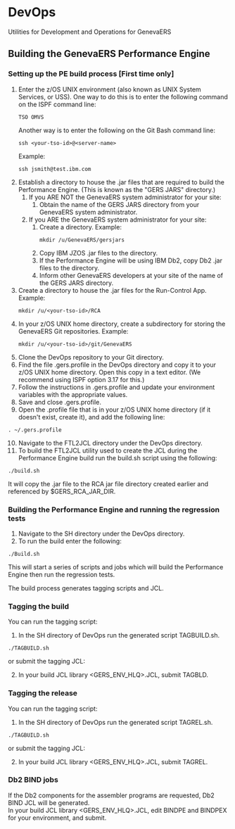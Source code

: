 # DevOps
Utilities for Development and Operations for GenevaERS

## Building the GenevaERS Performance Engine

### Setting up the PE build process [First time only]
1. Enter the z/OS UNIX environment (also known as UNIX System Services, or USS).  One way to do this is to enter the following command on the ISPF command line: 
    ```
    TSO OMVS
    ```
    Another way is to enter the following on the Git Bash command line: 
    ```
    ssh <your-tso-id>@<server-name>
    ```
    Example:
    ```
    ssh jsmith@test.ibm.com
    ```
2. Establish a directory to house the .jar files that are required to build the Performance Engine.  (This is known as the "GERS JARS" directory.)  
   1. If you ARE NOT the GenevaERS system administrator for your site: 
      1. Obtain the name of the GERS JARS directory from your GenevaERS system administrator.   
   2. If you ARE the GenevaERS system administrator for your site: 
      1. Create a directory.  Example: 
            ```
            mkdir /u/GenevaERS/gersjars
            ```
      2. Copy IBM JZOS .jar files to the directory. 
      3. If the Performance Engine will be using IBM Db2, copy Db2 .jar files to the directory. 
      4. Inform other GenevaERS developers at your site of the name of the GERS JARS directory. 
3. Create a directory to house the .jar files for the Run-Control App.  Example:        
    ```
    mkdir /u/<your-tso-id>/RCA
    ```
4. In your z/OS UNIX home directory, create a subdirectory for storing the GenevaERS Git repositories.  Example:
    ```
    mkdir /u/<your-tso-id>/git/GenevaERS
    ```
5. Clone the DevOps repository to your Git directory.
6. Find the file .gers.profile in the DevOps directory and copy it to your z/OS UNIX home directory. Open this copy in a text editor.  (We recommend using ISPF option 3.17 for this.)
7. Follow the instructions in .gers.profile and update your environment variables with the appropriate values.
8. Save and close .gers.profile.
9. Open the .profile file that is in your z/OS UNIX home directory (if it doesn't exist, create it), and add the following line:
```
. ~/.gers.profile
```
10. Navigate to the FTL2JCL directory under the DevOps directory.
11. To build the FTL2JCL utility used to create the JCL during the Performance Engine build run the build.sh script using the following:
```
./build.sh
```
 It will copy the .jar file to the RCA jar file directory created earlier and referenced by $GERS_RCA_JAR_DIR.

### Building the Performance Engine and running the regression tests
1. Navigate to the SH directory under the DevOps directory. 
2. To run the build enter the following:
```
./Build.sh
```
This will start a series of scripts and jobs which will build the Performance Engine then run the regression tests.  

The build process generates tagging scripts and JCL.

### Tagging the build 

You can run the tagging script:  
1. In the SH directory of DevOps run the generated script TAGBUILD.sh.
```
./TAGBUILD.sh
```
or submit the tagging JCL:  

2. In your build JCL library <GERS_ENV_HLQ>.JCL, submit TAGBLD.

### Tagging the release 
You can run the tagging script:
1. In the SH directory of DevOps run the generated script TAGREL.sh.
```
./TAGBUILD.sh
```
or submit the tagging JCL:  

2. In your build JCL library <GERS_ENV_HLQ>.JCL, submit TAGREL.

### Db2 BIND jobs

If the Db2 components for the assembler programs are requested, Db2 BIND JCL will be generated.  
In your build JCL library <GERS_ENV_HLQ>.JCL, edit BINDPE and BINDPEX for your environment, and submit.
